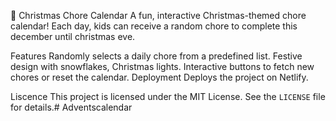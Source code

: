 🎄 Christmas Chore Calendar 
A fun, interactive Christmas-themed chore calendar! Each day, kids can receive a random chore to complete this december until christmas eve.

Features
Randomly selects a daily chore from a predefined list.
Festive design with snowflakes, Christmas lights.
Interactive buttons to fetch new chores or reset the calendar.
Deployment
Deploys the project on Netlify.

Liscence
This project is licensed under the MIT License. See the `LICENSE` file for details.#   A d v e n t s c a l e n d a r  
 